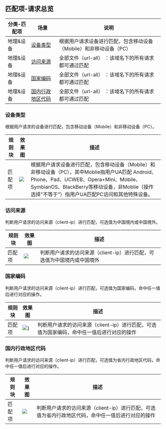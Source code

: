 ## 匹配项-请求总览
| 分类-匹配项 | 场景                    | 说明                                                         |
| ----------- | ----------------------- | ------------------------------------------------------------ |
| 地理&设备   | [设备类型](#m1)         | 根据用户请求设备进行匹配，包含移动设备（Mobile）和非移动设备（PC） |
| 地理&设备   | [访问来源](#m2)         | 全部文件（url-all） ：该域名下的所有请求都可通过匹配         |
| 地理&设备   | [国家编码](#m3)         | 全部文件（url-all） ：该域名下的所有请求都可通过匹配         |
| 地理&设备   | [国内行政地区代码](#m4) | 全部文件（url-all） ：该域名下的所有请求都可通过匹配         |

[](id:m1)
### 设备类型
根据用户请求的设备进行匹配，包含移动设备（Mobile）和非移动设备（PC）。

| 规则块 | 效果图                                                       | 描述                                                         |
| ------ | ------------------------------------------------------------ | ------------------------------------------------------------ |
| 匹配项 | ![](https://qcloudimg.tencent-cloud.cn/raw/650b1628893cf1a02fc8f8f71affaad0.png) | 根据用户请求设备进行匹配，包含移动设备（Mobile）和非移动设备（PC），其中Moblie指用户UA匹配 Android、Phone、Pad、UCWEB、Opera+Mini、Mobile、SymbianOS、BlackBerry等移动设备，非Moblie（操作选择"不等于"）指用户UA匹配PC访问和其他特殊设备。 |

[](id:m2)
### 访问来源
判断用户请求的访问来源（client-ip）进行匹配，可选值为中国境内或中国境外。

| 规则块 | 效果图                                                       | 描述                                                         |
| ------ | ------------------------------------------------------------ | ------------------------------------------------------------ |
| 匹配项 | ![](https://qcloudimg.tencent-cloud.cn/raw/148363760df05868b86afff3d0464b8e.png) | 判断用户请求的访问来源（client-ip）进行匹配，可选值为中国境内或中国境外 |

[](id:m3)
### 国家编码
判断用户请求的访问来源（client-ip）进行匹配，可选值为国家编码，命中任一值后进行对应的操作。

| 规则块 | 效果图                                                       | 描述                                                         |
| ------ | ------------------------------------------------------------ | ------------------------------------------------------------ |
| 匹配项 | ![](https://qcloudimg.tencent-cloud.cn/raw/bbadda9c539ce8581ffd489bd8a05da6.png)) | 判断用户请求的访问来源（client-ip）进行匹配，可选值为国家编码，命中任一值后进行对应的操作 |

[](id:m4)
### 国内行政地区代码
判断用户请求的访问来源（client-ip）进行匹配，可选值为省内行政地区代码，命中任一值后进行对应的操作。

| 规则块 | 效果图                                                       | 描述                                                         |
| ------ | ------------------------------------------------------------ | ------------------------------------------------------------ |
| 匹配项 | ![](https://qcloudimg.tencent-cloud.cn/raw/8cd0ab06075dcb91dae4c3674805714b.png) | 判断用户请求的访问来源（client-ip）进行匹配，可选值为省内行政地区代码，命中任一值后进行对应的操作 |